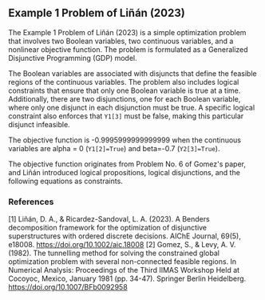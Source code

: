 ## Example 1 Problem of Liñán (2023)

The Example 1 Problem of Liñán (2023) is a simple optimization problem that involves two Boolean variables, two continuous variables, and a nonlinear objective function. The problem is formulated as a Generalized Disjunctive Programming (GDP) model.

The Boolean variables are associated with disjuncts that define the feasible regions of the continuous variables. The problem also includes logical constraints that ensure that only one Boolean variable is true at a time. Additionally, there are two disjunctions, one for each Boolean variable, where only one disjunct in each disjunction must be true. A specific logical constraint also enforces that `Y1[3]` must be false, making this particular disjunct infeasible.

The objective function is -0.9995999999999999 when the continuous variables are alpha = 0 (`Y1[2]=True`) and beta=-0.7 (`Y2[3]=True`).

The objective function originates from Problem No. 6 of Gomez's paper, and Liñán introduced logical propositions, logical disjunctions, and the following equations as constraints.

### References

[1] Liñán, D. A., & Ricardez-Sandoval, L. A. (2023). A Benders decomposition framework for the optimization of disjunctive superstructures with ordered discrete decisions. AIChE Journal, 69(5), e18008. https://doi.org/10.1002/aic.18008
[2] Gomez, S., & Levy, A. V. (1982). The tunnelling method for solving the constrained global optimization problem with several non-connected feasible regions. In Numerical Analysis: Proceedings of the Third IIMAS Workshop Held at Cocoyoc, Mexico, January 1981 (pp. 34-47). Springer Berlin Heidelberg. https://doi.org/10.1007/BFb0092958
